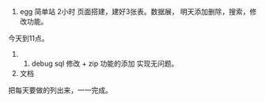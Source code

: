 1. egg 简单站  2小时     页面搭建，建好3张表。数据展， 明天添加删除，搜索，修改功能。

今天到11点。

1. 1. debug sql 修改 + zip 功能的添加  实现无问题。
2. 文档

把每天要做的列出来，一一完成。

